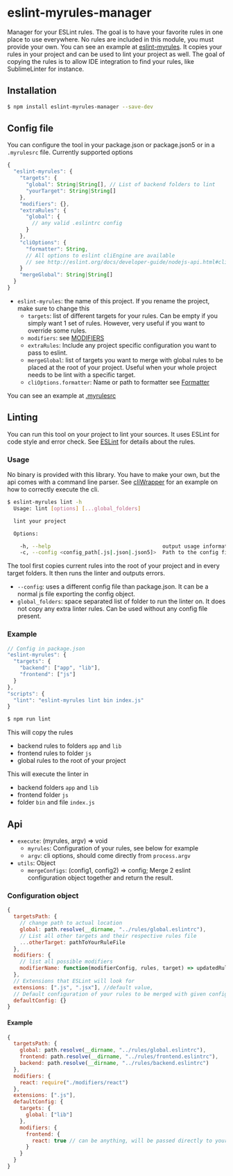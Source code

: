 # eslint-myrules-manager
Manager for your ESLint rules. The goal is to have your favorite rules in one place to use everywhere.
No rules are included in this module, you must provide your own. You can see an example at [eslint-myrules](https://github.com/Cellule/eslint-myrules).
It copies your rules in your project and can be used to lint your project as well.
The goal of copying the rules is to allow IDE integration to find your rules, like SublimeLinter for instance.

## Installation

```bash
$ npm install eslint-myrules-manager --save-dev
```

## Config file
You can configure the tool in your package.json or package.json5 or in a `.myrulesrc` file.
Currently supported options

```js
{
  "eslint-myrules": {
    "targets": {
      "global": String|String[], // List of backend folders to lint
      "yourTarget": String|String[]
    },
    "modifiers": {},
    "extraRules": {
      "global": {
        // any valid .eslintrc config
      }
    },
    "cliOptions": {
      "formatter": String,
      // All options to eslint cliEngine are available
      // see http://eslint.org/docs/developer-guide/nodejs-api.html#cliengine
    }
    "mergeGlobal": String|String[]
  }
}
```
- `eslint-myrules`: the name of this project. If you rename the project, make sure to change this
  - `targets`: list of different targets for your rules. Can be empty if you simply want 1 set of rules. However, very useful if you want to override some rules.
  - `modifiers`: see [MODIFIERS](lib/modifiers/MODIFIERS.md)
  - `extraRules`: Include any project specific configuration you want to pass to eslint.
  - `mergeGlobal`: list of targets you want to merge with global rules to be placed at the root of your project. Useful when your whole project needs to be lint with a specific target.
  - `cliOptions.formatter`: Name or path to formatter see [Formatter](http://eslint.org/docs/developer-guide/nodejs-api.html#getformatter)

You can see an example at [.myrulesrc](.myrulesrc)


## Linting
You can run this tool on your project to lint your sources. It uses ESLint for code style and error check. See [ESLint](http://eslint.org/docs/rules/) for details about the rules.

### Usage
No binary is provided with this library. You have to make your own, but the api comes with a command line parser.
See [cliWrapper](https://github.com/Cellule/eslint-myrules/blob/master/cliWrapper) for an example on how to correctly execute the cli.

```bash
$ eslint-myrules lint -h
  Usage: lint [options] [...global_folders]

  lint your project

  Options:

    -h, --help                                    output usage information
    -c, --config <config_path[.js|.json|.json5]>  Path to the config file
```
The tool first copies current rules into the root of your project and in every target folders.
It then runs the linter and outputs errors.

- `--config`: uses a different config file than package.json. It can be a normal js file exporting the config object.
- `global_folders`: space separated list of folder to run the linter on. It does not copy any extra linter rules. Can be used without any config file present.

### Example

```js
// Config in package.json
"eslint-myrules": {
  "targets": {
    "backend": ["app", "lib"],
    "frontend": ["js"]
  }
},
"scripts": {
  "lint": "eslint-myrules lint bin index.js"
}
```
```bash
$ npm run lint
```
This will copy the rules
- backend rules to folders `app` and `lib`
- frontend rules to folder `js`
- global rules to the root of your project

This will execute the linter in
- backend folders `app` and `lib`
- frontend folder `js`
- folder `bin` and file `index.js`

## Api

- `execute`: (myrules, argv) => void
  - `myrules`: Configuration of your rules, see below for example
  - `argv`: cli options, should come directly from `process.argv`
- `utils`: Object
  - `mergeConfigs`: (config1, config2) => config; Merge 2 eslint configuration object together and return the result.


### Configuration object
```js
{
  targetsPath: {
    // change path to actual location
    global: path.resolve(__dirname, "../rules/global.eslintrc"),
    // List all other targets and their respective rules file
    ...otherTarget: pathToYourRuleFile
  },
  modifiers: {
    // list all possible modifiers
    modifierName: function(modifierConfig, rules, target) => updatedRules
  },
  // Extensions that ESLint will look for
  extensions: [".js", ".jsx"], //default value,
  // Default configuration of your rules to be merged with given config
  defaultConfig: {}
}
```

#### Example

```js
{
  targetsPath: {
    global: path.resolve(__dirname, "../rules/global.eslintrc"),
    frontend: path.resolve(__dirname, "../rules/frontend.eslintrc"),
    backend: path.resolve(__dirname, "../rules/backend.eslintrc")
  },
  modifiers: {
    react: require("./modifiers/react")
  },
  extensions: [".js"],
  defaultConfig: {
    targets: {
      global: ["lib"]
    },
    modifiers: {
      frontend: {
        react: true // can be anything, will be passed directly to your function
      }
    }
  }
}
```

